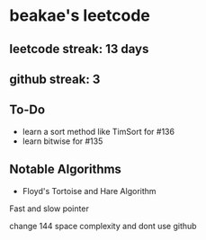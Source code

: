 # beakae's leetcode

## leetcode streak: 13 days

## github streak: 3

## To-Do

- learn a sort method like TimSort for #136
- learn bitwise for #135

## Notable Algorithms

-  Floyd's Tortoise and Hare Algorithm

Fast and slow pointer

change 144 space complexity and dont use github
